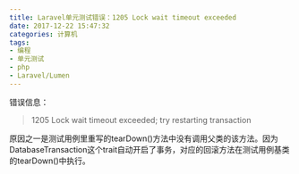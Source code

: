 ```yaml
---
title: Laravel单元测试错误：1205 Lock wait timeout exceeded
date: 2017-12-22 15:47:32
categories: 计算机
tags:
- 编程
- 单元测试
- php
- Laravel/Lumen
---
```

错误信息：

> 1205 Lock wait timeout exceeded; try restarting transaction

原因之一是测试用例里重写的tearDown()方法中没有调用父类的该方法。因为DatabaseTransaction这个trait自动开启了事务，对应的回滚方法在测试用例基类的tearDown()中执行。


